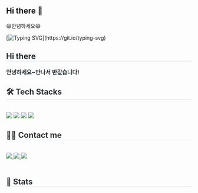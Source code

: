 ## Hi there 👋

😄안녕하세요😄

[![Typing SVG](https://readme-typing-svg.demolab.com?font=Jua&letterSpacing=-1px&pause=1000&color=278AF7&width=435&lines=%EB%82%A0%EC%94%A8%EA%B0%80+%EB%84%88%EB%AC%B4%EB%84%88%EB%AC%B4+%EC%B6%94%EC%9A%B4%EB%8D%B0+%EA%B0%90%EA%B8%B0+%EC%A1%B0%EC%8B%AC%ED%95%98%EC%84%B8%EC%9A%94~~!!)](https://git.io/typing-svg)

<div style="text-align: left;"> 
    <h2 style="border-bottom: 1px solid #d8dee4; color: #282d33;"> Hi there </h2>  
    <div style="font-weight: 700; font-size: 15px; text-align: left; color: #282d33;"> 안녕하세요~</li>만나서 반값습니다! </div> 
    </div>
    <div style="text-align: left;">
    <h2 style="border-bottom: 1px solid #d8dee4; color: #282d33;"> 🛠️ Tech Stacks </h2> <br> 
    <div style="margin: ; text-align: left;" "text-align: left;"> <img src="https://img.shields.io/badge/Java-007396?style=flat&logo=Java&logoColor=white">
          <img src="https://img.shields.io/badge/MySQL-4479A1?style=flat&logo=MySQL&logoColor=white">
          <img src="https://img.shields.io/badge/Python-3776AB?style=flat&logo=Python&logoColor=white">
          <img src="https://img.shields.io/badge/Javascript-F7DF1E?style=flat&logo=Javascript&logoColor=white">
          </div>
    </div>
    <div style="text-align: left;">
    <h2 style="border-bottom: 1px solid #d8dee4; color: #282d33;"> 🧑‍💻 Contact me </h2> <br> 
    <div style="text-align: left;"> <a href=> <img src="https://img.shields.io/badge/Instagram-E4405F?style=flat&logo=Instagram&logoColor=white&link="> </a>
         <a href=> <img src="https://img.shields.io/badge/Notion-000000?style=flat&logo=Notion&logoColor=white&link="> </a>
         <a href=mailto:> <img src="https://img.shields.io/badge/Gmail-EA4335?style=flat&logo=Gmail&logoColor=white&link=mailto:"> </a>
          </div>  <br> 
    <div style="text-align: left;">  </div> 
    </div>
    <div style="text-align: left;"> 
    <h2 style="border-bottom: 1px solid #d8dee4; color: #282d33;"> 🏅 Stats </h2> <div style="text-align: left;">   </div> 
    </div>
    
